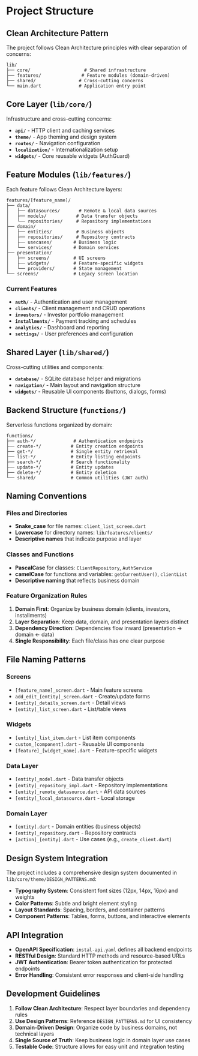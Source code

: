 # Project Structure

## Clean Architecture Pattern

The project follows Clean Architecture principles with clear separation of concerns:

```
lib/
├── core/                    # Shared infrastructure
├── features/               # Feature modules (domain-driven)
├── shared/                # Cross-cutting concerns
└── main.dart              # Application entry point
```

## Core Layer (`lib/core/`)

Infrastructure and cross-cutting concerns:

- **`api/`** - HTTP client and caching services
- **`theme/`** - App theming and design system
- **`routes/`** - Navigation configuration
- **`localization/`** - Internationalization setup
- **`widgets/`** - Core reusable widgets (AuthGuard)

## Feature Modules (`lib/features/`)

Each feature follows Clean Architecture layers:

```
features/[feature_name]/
├── data/
│   ├── datasources/       # Remote & local data sources
│   ├── models/           # Data transfer objects
│   └── repositories/     # Repository implementations
├── domain/
│   ├── entities/         # Business objects
│   ├── repositories/     # Repository contracts
│   ├── usecases/        # Business logic
│   └── services/        # Domain services
├── presentation/
│   ├── screens/         # UI screens
│   ├── widgets/         # Feature-specific widgets
│   └── providers/       # State management
└── screens/             # Legacy screen location
```

### Current Features

- **`auth/`** - Authentication and user management
- **`clients/`** - Client management and CRUD operations
- **`investors/`** - Investor portfolio management
- **`installments/`** - Payment tracking and schedules
- **`analytics/`** - Dashboard and reporting
- **`settings/`** - User preferences and configuration

## Shared Layer (`lib/shared/`)

Cross-cutting utilities and components:

- **`database/`** - SQLite database helper and migrations
- **`navigation/`** - Main layout and navigation structure
- **`widgets/`** - Reusable UI components (buttons, dialogs, forms)

## Backend Structure (`functions/`)

Serverless functions organized by domain:

```
functions/
├── auth-*/              # Authentication endpoints
├── create-*/           # Entity creation endpoints
├── get-*/              # Single entity retrieval
├── list-*/             # Entity listing endpoints
├── search-*/           # Search functionality
├── update-*/           # Entity updates
├── delete-*/           # Entity deletion
└── shared/             # Common utilities (JWT auth)
```

## Naming Conventions

### Files and Directories
- **Snake_case** for file names: `client_list_screen.dart`
- **Lowercase** for directory names: `lib/features/clients/`
- **Descriptive names** that indicate purpose and layer

### Classes and Functions
- **PascalCase** for classes: `ClientRepository`, `AuthService`
- **camelCase** for functions and variables: `getCurrentUser()`, `clientList`
- **Descriptive naming** that reflects business domain

### Feature Organization Rules

1. **Domain First**: Organize by business domain (clients, investors, installments)
2. **Layer Separation**: Keep data, domain, and presentation layers distinct
3. **Dependency Direction**: Dependencies flow inward (presentation → domain ← data)
4. **Single Responsibility**: Each file/class has one clear purpose

## File Naming Patterns

### Screens
- `[feature_name]_screen.dart` - Main feature screens
- `add_edit_[entity]_screen.dart` - Create/update forms
- `[entity]_details_screen.dart` - Detail views
- `[entity]_list_screen.dart` - List/table views

### Widgets
- `[entity]_list_item.dart` - List item components
- `custom_[component].dart` - Reusable UI components
- `[feature]_[widget_name].dart` - Feature-specific widgets

### Data Layer
- `[entity]_model.dart` - Data transfer objects
- `[entity]_repository_impl.dart` - Repository implementations
- `[entity]_remote_datasource.dart` - API data sources
- `[entity]_local_datasource.dart` - Local storage

### Domain Layer
- `[entity].dart` - Domain entities (business objects)
- `[entity]_repository.dart` - Repository contracts
- `[action]_[entity].dart` - Use cases (e.g., `create_client.dart`)

## Design System Integration

The project includes a comprehensive design system documented in `lib/core/theme/DESIGN_PATTERNS.md`:

- **Typography System**: Consistent font sizes (12px, 14px, 16px) and weights
- **Color Patterns**: Subtle and bright element styling
- **Layout Standards**: Spacing, borders, and container patterns
- **Component Patterns**: Tables, forms, buttons, and interactive elements

## API Integration

- **OpenAPI Specification**: `instal-api.yaml` defines all backend endpoints
- **RESTful Design**: Standard HTTP methods and resource-based URLs
- **JWT Authentication**: Bearer token authentication for protected endpoints
- **Error Handling**: Consistent error responses and client-side handling

## Development Guidelines

1. **Follow Clean Architecture**: Respect layer boundaries and dependency rules
2. **Use Design Patterns**: Reference `DESIGN_PATTERNS.md` for UI consistency
3. **Domain-Driven Design**: Organize code by business domains, not technical layers
4. **Single Source of Truth**: Keep business logic in domain layer use cases
5. **Testable Code**: Structure allows for easy unit and integration testing